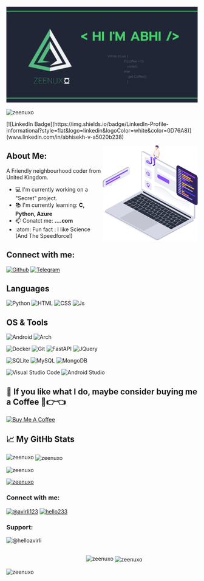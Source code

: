 ![Banner](https://github.com/Zeenuxo/zeenuxo/blob/main/banner.png)



<p align="left"> <img src="https://komarev.com/ghpvc/?username=zeenuxo&label=Profile%20views&color=0e75b6&style=flat" alt="zeenuxo" /> </p>
[![LinkedIn Badge](https://img.shields.io/badge/LinkedIn-Profile-informational?style=flat&logo=linkedin&logoColor=white&color=0D76A8)](www.linkedin.com/in/abhisekh-v-a5020b238)


<img align="right" alt="GIF" width="250" height="250"
 src="https://github.com/Zeenuxo/zeenuxo/blob/main/coder.png">
 


## About Me:
A Friendly neighbourhood coder from United Kingdom.

- :computer: I'm currently working on a "Secret" project.
- :books: I'm currently learning: **C, Python, Azure**
- :mailbox: Conatct me: **....com**
- :atom: Fun fact : I like Science (And The Speedforce!)


## Connect with me:
[![Github](https://img.shields.io/badge/-Github-181717?style=for-the-badge&logo=Github&logoColor=white)](https://github.com/zeenuxo)
[![Telegram](https://img.shields.io/badge/Telegram-2CA5E0?style=for-the-badge&logo=telegram&logoColor=white)](https://t.me/zeenuxo)


## Languages
![Python](https://img.shields.io/badge/Python-3776AB?style=for-the-badge&logo=python&logoColor=white)
![HTML](https://img.shields.io/badge/HTML5-E34F26?style=for-the-badge&logo=html5&logoColor=white)
![CSS](https://img.shields.io/badge/CSS3-1572B6?style=for-the-badge&logo=css3&logoColor=white)
![Js](https://img.shields.io/badge/JavaScript-323330?style=for-the-badge&logo=javascript&logoColor=F7DF1E)



## OS & Tools
![Android](https://img.shields.io/badge/Android-3DDC84?style=for-the-badge&logo=android&logoColor=white)
![Arch](https://img.shields.io/badge/Arch_Linux-1793D1?style=for-the-badge&logo=arch-linux&logoColor=white)

![Docker](https://img.shields.io/badge/Docker-2CA5E0?style=for-the-badge&logo=docker&logoColor=white)
![Git](https://img.shields.io/badge/Git-F05032?style=for-the-badge&logo=git&logoColor=white)
![FastAPI](https://img.shields.io/badge/fastapi-109989?style=for-the-badge&logo=FASTAPI&logoColor=white)
![JQuery](https://img.shields.io/badge/jQuery-0769AD?style=for-the-badge&logo=jquery&logoColor=white)

![SQLite](https://img.shields.io/badge/SQLite-07405E?style=for-the-badge&logo=sqlite&logoColor=white)
![MySQL](https://img.shields.io/badge/MySQL-00000F?style=for-the-badge&logo=mysql&logoColor=white)
![MongoDB](https://img.shields.io/badge/MongoDB-4EA94B?style=for-the-badge&logo=mongodb&logoColor=white)

![Visual Studio Code](https://img.shields.io/badge/Visual%20Studio%20Code-0078d7.svg?style=for-the-badge&logo=visual-studio-code&logoColor=white)
![Android Studio](https://img.shields.io/badge/Android%20Studio-3DDC84.svg?style=for-the-badge&logo=android-studio&logoColor=white)


## 🚧 If you like what I do, maybe consider buying me a Coffee 🥺👉👈

<a href="https://www.buymeacoffee.com/abhisheknaiidu" target="_blank"><img src="https://cdn.buymeacoffee.com/buttons/v2/default-red.png" alt="Buy Me A Coffee" width="150" ></a>



## 📈 My GitHb Stats

<p><img align="left" src="https://github-readme-stats.vercel.app/api/top-langs?username=zeenuxo&show_icons=true&locale=en&layout=compact" alt="zeenuxo" /></p>

<p>&nbsp;<img align="center" src="https://github-readme-stats.vercel.app/api?username=zeenuxo&show_icons=true&locale=en" alt="zeenuxo" /></p>

<p><img align="center" src="https://github-readme-streak-stats.herokuapp.com/?user=zeenuxo&" alt="zeenuxo" /></p>






<p align="left"> <a href="https://github.com/ryo-ma/github-profile-trophy"><img src="https://github-profile-trophy.vercel.app/?username=zeenuxo" alt="zeenuxo" /></a> </p>


<h3 align="left">Connect with me:</h3>
<p align="left">
<a href="https://linkedin.com/in/@avirli123" target="blank"><img align="center" src="https://raw.githubusercontent.com/rahuldkjain/github-profile-readme-generator/master/src/images/icons/Social/linked-in-alt.svg" alt="@avirli123" height="30" width="40" /></a>
<a href="https://www.hackerrank.com/hello233" target="blank"><img align="center" src="https://raw.githubusercontent.com/rahuldkjain/github-profile-readme-generator/master/src/images/icons/Social/hackerrank.svg" alt="hello233" height="30" width="40" /></a>
</p>



<h3 align="left">Support:</h3>
<p><a href="https://ko-fi.com/@helloavirli"> <img align="left" src="https://cdn.ko-fi.com/cdn/kofi3.png?v=3" height="50" width="210" alt="@helloavirli" /></a></p><br><br>


<p><img align="left" src="https://github-readme-stats.vercel.app/api/top-langs?username=zeenuxo&show_icons=true&locale=en&layout=compact" alt="zeenuxo" /></p>

<p>&nbsp;<img align="center" src="https://github-readme-stats.vercel.app/api?username=zeenuxo&show_icons=true&locale=en" alt="zeenuxo" /></p>

<p><img align="center" src="https://github-readme-streak-stats.herokuapp.com/?user=zeenuxo&" alt="zeenuxo" /></p>
